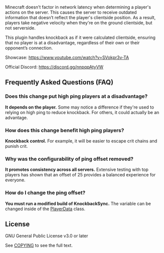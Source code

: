 Minecraft doesn’t factor in network latency when determining a player's actions on the server.
This causes the server to receive outdated information that doesn’t reflect the player's clientside position.
As a result, players take negative velocity when they're on the ground clientside, but not serverside.

This plugin handles knockback as if it were calculated clientside, ensuring that no player is at a disadvantage,
regardless of their own or their opponent’s connection.

Showcase: https://www.youtube.com/watch?v=SVokpr3v-TA

Official Discord: https://discord.gg/nnpqpAtyVW

## Frequently Asked Questions (FAQ)

### Does this change put high ping players at a disadvantage?
**It depends on the player.** Some may notice a difference if they're used to relying on high ping to reduce knockback. For others, it could actually be an advantage.

### How does this change benefit high ping players?
**Knockback control.** For example, it will be easier to escape crit chains and punish crit.

### Why was the configurability of ping offset removed?
**It promotes consistency across all servers.** Extensive testing with top players has shown that an offset of 25 provides a balanced experience for everyone.

### How do I change the ping offset?
**You must run a modified build of KnockbackSync.** The variable can be changed inside of the [PlayerData](src/main/java/me/caseload/knockbacksync/manager/PlayerData.java) class.

## License
GNU General Public License v3.0 or later

See [COPYING](COPYING) to see the full text.
